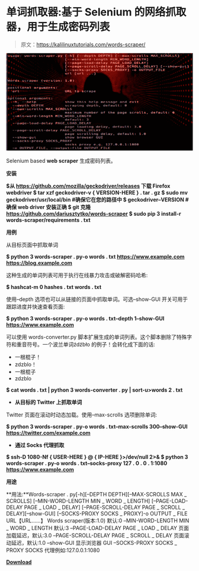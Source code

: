 # 单词抓取器:基于 Selenium 的网络抓取器，用于生成密码列表

> 原文：<https://kalilinuxtutorials.com/words-scraper/>

[![Words Scraper : Selenium Based Web Scraper To Generate Passwords List](img//78d157c48904e3619079b9ddfd972ccf.png "Words Scraper : Selenium Based Web Scraper To Generate Passwords List")](https://1.bp.blogspot.com/-iEz5tnNSfyI/XuetL543Q5I/AAAAAAAAGm8/dohI3ZHV0kwkmDz1Ff0lDGlda81XW8ywQCLcBGAsYHQ/s1600/Words%2BScraper.png)

Selenium based **web scraper** 生成密码列表。

**安装**

**$从 https://github.com/mozilla/geckodriver/releases 下载 Firefox webdriver
$ tar xzf geckodriver-v { VERSION-HERE } . tar . gz
$ sudo mv geckodriver/usr/local/bin #确保它在您的路径中
$ geckodriver–VERSION #确保 web driver 安装正确
$ git 克隆 https://github.com/dariusztytko/words-scraper
$ sudo pip 3 install-r words-scraper/requirements . txt**

**用例**

从目标页面中抓取单词

**$ python 3 words-scraper . py-o words . txt https://www.example.com https://blog.example.com**

这种生成的单词列表可用于执行在线暴力攻击或破解密码哈希:

**$ hashcat-m 0 hashes . txt words . txt**

使用–depth 选项也可以从链接的页面中抓取单词。可选–show-GUI 开关可用于跟踪进度并快速查看页面:

**$ python 3 words-scraper . py-o words . txt–depth 1–show-GUI https://www.example.com**

可以使用 words-converter.py 脚本扩展生成的单词列表。这个脚本删除了特殊字符和重音符号。一个波兰单词źdźbło 的例子！会转化成下面的话:

*   一根棍子！
*   zdzblo！
*   一根棍子
*   zdzblo

**$ cat words . txt | python 3 words-converter . py | sort-u>words 2 . txt**

*   **从目标的 Twitter 上抓取单词**

Twitter 页面在滚动时动态加载。使用–max-scrolls 选项删除单词:

**$ python 3 words-scraper . py-o words . txt–max-scrolls 300–show-GUI https://twitter.com/example.com**

*   **通过 Socks 代理抓取**

**$ ssh-D 1080-Nf { USER-HERE } @ { IP-HERE }>/dev/null 2>&
$ python 3 words-scraper . py-o words . txt–socks-proxy 127 . 0 . 0 . 1:1080 https://www.example.com**

**用途**

**用法:**Words-scraper . py[-h][–DEPTH DEPTH][–MAX-SCROLLS MAX _ SCROLLS]
[–MIN-WORD-LENGTH MIN _ WORD _ LENGTH]
[–PAGE-LOAD-DELAY PAGE _ LOAD _ DELAY]
[–PAGE-SCROLL-DELAY PAGE _ SCROLL _ DELAY][–show-GUI]
[–SOCKS-PROXY SOCKS _ PROXY]-o OUTPUT _ FILE
URL【URL……】
Words scraper(版本:1.0)
默认:0
–MIN-WORD-LENGTH MIN _ WORD _ LENGTH
默认:3
–PAGE-LOAD-DELAY PAGE _ LOAD _ DELAY
页面加载延迟，默认:3.0
–PAGE-SCROLL-DELAY PAGE _ SCROLL _ DELAY
页面滚动延迟，默认:1.0
–show-GUI 显示浏览器 GUI
–SOCKS-PROXY SOCKS _ PROXY
SOCKS 代理例如:127.0.0.1:1080

[**Download**](https://github.com/dariusztytko/words-scraper)